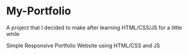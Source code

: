# My-Portfolio
A project that I decided to  make after learning HTML/CSS/JS for a little while

Simple Responsive Portfolio Website using HTML/CSS and JS

